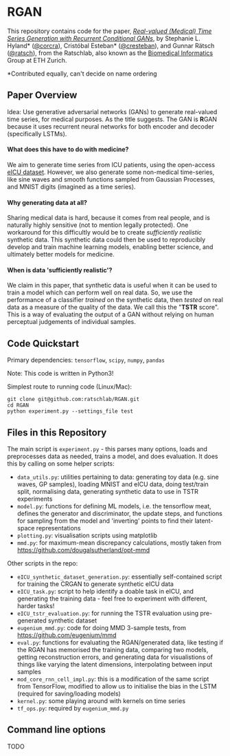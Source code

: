 # RGAN

This repository contains code for the paper, _[Real-valued (Medical) Time Series Generation with Recurrent Conditional GANs](https://arxiv.org/abs/1706.02633)_, by Stephanie L. Hyland* ([@corcra](https://github.com/corcra)), Cristóbal Esteban* ([@cresteban](https://github.com/cresteban)), and Gunnar Rätsch ([@ratsch](https://github.com/ratsch)), from the Ratschlab, also known as the [Biomedical Informatics](http://bmi.inf.ethz.ch/) Group at ETH Zurich.

*Contributed equally, can't decide on name ordering

## Paper Overview

Idea: Use generative adversarial networks (GANs) to generate real-valued time series, for medical purposes. As the title suggests. 
The GAN is **R**GAN because it uses recurrent neural networks for both encoder and decoder (specifically LSTMs). 

#### What does this have to do with medicine?
We aim to generate time series from ICU patients, using the open-access [eICU dataset](http://eicu-crd.mit.edu/about/eicu/). However, we also generate some non-medical time-series, like sine waves and smooth functions sampled from Gaussian Processes, and MNIST digits (imagined as a time series).

#### Why generating data at all?
Sharing medical data is hard, because it comes from real people, and is naturally highly sensitive (not to mention legally protected). One workaround for this difficultly would be to create _sufficiently realistic_ synthetic data. This synthetic data could then be used to reproducibly develop and train machine learning models, enabling better science, and ultimately better models for medicine.

#### When is data 'sufficiently realistic'?
We claim in this paper, that synthetic data is useful when it can be used to train a model which can perform well on real data. So, we use the performance of a classifier _trained_ on the synthetic data, then _tested_ on real data as a measure of the quality of the data. We call this the "**TSTR** score". This is a way of evaluating the output of a GAN without relying on human perceptual judgements of individual samples.

## Code Quickstart

Primary dependencies: `tensorflow`, `scipy`, `numpy`, `pandas`

Note: This code is written in Python3!

Simplest route to running code (Linux/Mac):
```
git clone git@github.com:ratschlab/RGAN.git
cd RGAN
python experiment.py --settings_file test
```

## Files in this Repository

The main script is `experiment.py` - this parses many options, loads and preprocesses data as needed, trains a model, and does evaluation. It does this by calling on some helper scripts:
- `data_utils.py`: utilities pertaining to data: generating toy data (e.g. sine waves, GP samples), loading MNIST and eICU data, doing test/train split, normalising data, generating synthetic data to use in TSTR experiments
- `model.py`: functions for defining ML models, i.e. the tensorflow meat, defines the generator and discriminator, the update steps, and functions for sampling from the model and 'inverting' points to find their latent-space representations
- `plotting.py`: visualisation scripts using matplotlib
- `mmd.py`: for maximum-mean discrepancy calculations, mostly taken from https://github.com/dougalsutherland/opt-mmd

Other scripts in the repo:
- `eICU_synthetic_dataset_generation.py`: essentially self-contained script for training the CRGAN to generate synthetic eICU data
- `eICU_task.py`: script to help identify a doable task in eICU, and generating the training data - feel free to experiment with different, harder tasks!
- `eICU_tstr_evaluation.py`: for running the TSTR evaluation using pre-generated synthetic dataset
- `eugenium_mmd.py`: code for doing MMD 3-sample tests, from https://github.com/eugenium/mmd
- `eval.py`: functions for evaluating the RGAN/generated data, like testing if the RGAN has memorised the training data, comparing two models, getting reconstruction errors, and generating data for visualistions of things like varying the latent dimensions, interpolating between input samples 
- `mod_core_rnn_cell_impl.py`: this is a modification of the same script from TensorFlow, modified to allow us to initialise the bias in the LSTM (required for saving/loading models)
- `kernel.py`: some playing around with kernels on time series
- `tf_ops.py`: required by `eugenium_mmd.py`

## Command line options

TODO
